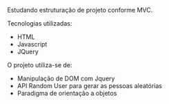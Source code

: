 Estudando estruturação de projeto conforme MVC.

Tecnologias utilizadas:

- HTML
- Javascript
- JQuery

O projeto utiliza-se de:

- Manipulação de DOM com Jquery
- API Random User para gerar as pessoas aleatórias
- Paradigma de orientação a objetos
